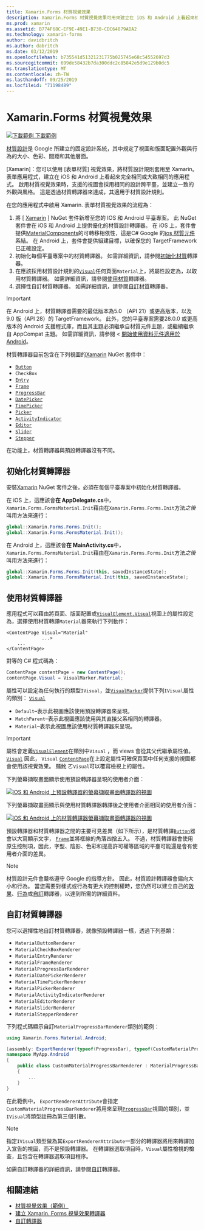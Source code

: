 ```yaml
---
title: Xamarin.Forms 材質視覺效果
description: Xamarin.Forms 材質視覺效果可用來建立在 iOS 和 Android 上看起來相同或絕大部分都相同的 Xamarin.Forms 應用程式。
ms.prod: xamarin
ms.assetid: B774F68C-EF9E-49E1-B738-CDC64879ADA2
ms.technology: xamarin-forms
author: davidbritch
ms.author: dabritch
ms.date: 03/12/2019
ms.openlocfilehash: b735541d51321231775b025745e68c54552697d3
ms.sourcegitcommit: 699de58432b7da300ddc2c85842e5d9e129b0dc5
ms.translationtype: MT
ms.contentlocale: zh-TW
ms.lasthandoff: 09/25/2019
ms.locfileid: "71198489"
---
```

# <a name="xamarinforms-material-visual"></a>Xamarin.Forms 材質視覺效果

[![下載範例](~/media/shared/download.png) 下載範例](https://docs.microsoft.com/samples/xamarin/xamarin-forms-samples/userinterface-visualdemos)

[材質設計](https://material.io)是 Google 所建立的固定設計系統，其中規定了視圖和版面配置外觀與行為的大小、色彩、間距和其他層面。

[Xamarin]：您可以使用 [表單材質] 視覺效果，將材質設計規則套用至 Xamarin。表單應用程式，建立在 iOS 和 Android 上看起來完全相同或大致相同的應用程式。 啟用材質視覺效果時，支援的視圖會採用相同的設計跨平臺，並建立一致的外觀與風格。 這是透過材質轉譯器來達成，其適用于材質設計規則。

在您的應用程式中啟用 Xamarin. 表單材質視覺效果的流程為：

1. 將 [ [Xamarin](https://www.nuget.org/packages/Xamarin.Forms.Visual.Material/) ] NuGet 套件新增至您的 IOS 和 Android 平臺專案。 此 NuGet 套件會在 iOS 和 Android 上提供優化的材質設計轉譯器。 在 iOS 上，套件會提供[MaterialComponents](https://www.nuget.org/packages/Xamarin.iOS.MaterialComponents)的可轉移相依性，這是C# Google 的[ios 材質元件](https://material.io/develop/ios/)系結。 在 Android 上，套件會提供組建目標，以確保您的 TargetFramework 已正確設定。
1. 初始化每個平臺專案中的材質轉譯器。 如需詳細資訊，請參閱[初始化材質](#initialize-material-renderers)轉譯器。
1. 在應該採用材質設計規則的[`Visual`](xref:Xamarin.Forms.VisualElement.Visual)任何頁面`Material`上，將屬性設定為，以取用材質轉譯器。 如需詳細資訊，請參閱[使用材質](#consume-material-renderers)轉譯器。
1. 選擇性自訂材質轉譯器。 如需詳細資訊，請參閱[自訂材質](#customize-material-renderers)轉譯器。

> [!IMPORTANT]
> 在 Android 上，材質轉譯器需要的最低版本為5.0 （API 21）或更高版本，以及9.0 版（API 28）的 TargetFramework。 此外，您的平臺專案需要28.0.0 或更高版本的 Android 支援程式庫，而且其主題必須繼承自材質元件主題，或繼續繼承自 AppCompat 主題。 如需詳細資訊，請參閱 <<c0> [ 開始使用資料元件適用於 Android](https://github.com/material-components/material-components-android/blob/master/docs/getting-started.md)。

材質轉譯器目前包含在下列視圖的[Xamarin](https://www.nuget.org/packages/Xamarin.Forms.Visual.Material/) NuGet 套件中：

- [`Button`](xref:Xamarin.Forms.Button)
- `CheckBox`
- [`Entry`](xref:Xamarin.Forms.Entry)
- [`Frame`](xref:Xamarin.Forms.Frame)
- [`ProgressBar`](xref:Xamarin.Forms.ProgressBar)
- [`DatePicker`](xref:Xamarin.Forms.DatePicker)
- [`TimePicker`](xref:Xamarin.Forms.TimePicker)
- [`Picker`](xref:Xamarin.Forms.Picker)
- [`ActivityIndicator`](xref:Xamarin.Forms.ActivityIndicator)
- [`Editor`](xref:Xamarin.Forms.Editor)
- [`Slider`](xref:Xamarin.Forms.Slider)
- [`Stepper`](xref:Xamarin.Forms.Stepper)

在功能上，材質轉譯器與預設轉譯器沒有不同。

## <a name="initialize-material-renderers"></a>初始化材質轉譯器

安裝[Xamarin](https://www.nuget.org/packages/Xamarin.Forms.Visual.Material/) NuGet 套件之後，必須在每個平臺專案中初始化材質轉譯器。

在 iOS 上，這應該會**在 AppDelegate.cs**中， `Xamarin.Forms.FormsMaterial.Init`藉由在`Xamarin.Forms.Forms.Init`方法*之後*叫用方法來進行：

```csharp
global::Xamarin.Forms.Forms.Init();
global::Xamarin.Forms.FormsMaterial.Init();
```

在 Android 上，這應該會**在 MainActivity.cs**中， `Xamarin.Forms.FormsMaterial.Init`藉由在`Xamarin.Forms.Forms.Init`方法*之後*叫用方法來進行：

```csharp
global::Xamarin.Forms.Forms.Init(this, savedInstanceState);
global::Xamarin.Forms.FormsMaterial.Init(this, savedInstanceState);
```

## <a name="consume-material-renderers"></a>使用材質轉譯器

應用程式可以藉由將頁面、版面配置或[`VisualElement.Visual`](xref:Xamarin.Forms.VisualElement.Visual)視圖上的屬性設定為，選擇使用材質轉譯`Material`器來執行下列動作：

```xaml
<ContentPage Visual="Material"
             ...>
    ...
</ContentPage>
```

對等的 C# 程式碼為：

```csharp
ContentPage contentPage = new ContentPage();
contentPage.Visual = VisualMarker.Material;
```

屬性可以設定為任何執行的類型`IVisual`，並[`VisualMarker`](xref:Xamarin.Forms.VisualMarker)提供下列`IVisual`屬性的類別： [`Visual`](xref:Xamarin.Forms.VisualElement.Visual)

- `Default`–表示此視圖應該使用預設轉譯器來呈現。
- `MatchParent`–表示此視圖應該使用與其直接父系相同的轉譯器。
- `Material`–表示此視圖應該使用材質轉譯器來呈現。

> [!IMPORTANT]
> 屬性會定義[`VisualElement`](xref:Xamarin.Forms.VisualElement)在類別中`Visual` ，而 views 會從其父代繼承屬性值。 [`Visual`](xref:Xamarin.Forms.VisualElement.Visual) 因此， `Visual` [`ContentPage`](xref:Xamarin.Forms.ContentPage)在上設定屬性可確保頁面中任何支援的視圖都會使用該視覺效果。 颾魤 ㄛ`Visual`可以覆寫檢視上的屬性。

下列螢幕擷取畫面顯示使用預設轉譯器呈現的使用者介面：

[![IOS 和 Android 上預設轉譯器的螢幕擷取畫面](material-visual-images/default-renderers.png "使用預設")轉譯器的視圖](material-visual-images/default-renderers-large.png#lightbox)

下列螢幕擷取畫面顯示與使用材質轉譯器轉譯後之使用者介面相同的使用者介面：

[![IOS 和 Android 上的材質轉譯器螢幕擷取畫面](material-visual-images/material-renderers.png "使用材質")轉譯器的視圖](material-visual-images/material-renderers-large.png#lightbox)

預設轉譯器和材質轉譯器之間的主要可見差異（如下所示），是材質轉譯[`Button`](xref:Xamarin.Forms.Button)器會以大寫顯示文字， [`Frame`](xref:Xamarin.Forms.Frame)並將框線的角落四捨五入。 不過，材質轉譯器會使用原生控制項，因此，字型、陰影、色彩和提高許可權等區域的平臺可能還是會有使用者介面的差異。

> [!NOTE]
> 材質設計元件會嚴格遵守 Google 的指導方針。 因此，材質設計轉譯器會偏向大小和行為。 當您需要對樣式或行為有更大的控制權時，您仍然可以建立自己的[效果](~/xamarin-forms/app-fundamentals/effects/index.md)、[行為](~/xamarin-forms/app-fundamentals/behaviors/index.md)或[自訂](~/xamarin-forms/app-fundamentals/custom-renderer/index.md)轉譯器，以達到所需的詳細資料。

## <a name="customize-material-renderers"></a>自訂材質轉譯器

您可以選擇性地自訂材質轉譯器，就像預設轉譯器一樣，透過下列基類：

- `MaterialButtonRenderer`
- `MaterialCheckBoxRenderer`
- `MaterialEntryRenderer`
- `MaterialFrameRenderer`
- `MaterialProgressBarRenderer`
- `MaterialDatePickerRenderer`
- `MaterialTimePickerRenderer`
- `MaterialPickerRenderer`
- `MaterialActivityIndicatorRenderer`
- `MaterialEditorRenderer`
- `MaterialSliderRenderer`
- `MaterialStepperRenderer`

下列程式碼顯示自訂`MaterialProgressBarRenderer`類別的範例：

```csharp
using Xamarin.Forms.Material.Android;

[assembly: ExportRenderer(typeof(ProgressBar), typeof(CustomMaterialProgressBarRenderer), new[] { typeof(VisualMarker.MaterialVisual) })]
namespace MyApp.Android
{
    public class CustomMaterialProgressBarRenderer : MaterialProgressBarRenderer
    {
        ...
    }
}
```

在此範例中， `ExportRendererAttribute`會指定`CustomMaterialProgressBarRenderer`將用來呈現[`ProgressBar`](xref:Xamarin.Forms.ProgressBar)視圖的類別，並`IVisual`將類型註冊為第三個引數。

> [!NOTE]
> 指定`IVisual`類型做為其`ExportRendererAttribute`一部分的轉譯器將用來轉譯加入宣告的視圖，而不是預設轉譯器。 在轉譯器選取項目時，`Visual`屬性檢視的檢查，且包含在轉譯器選取項目程序。

如需自訂轉譯器的詳細資訊，請參閱[自訂](~/xamarin-forms/app-fundamentals/custom-renderer/index.md)轉譯器。

## <a name="related-links"></a>相關連結

- [材質視覺效果（範例）](https://docs.microsoft.com/samples/xamarin/xamarin-forms-samples/userinterface-visualdemos)
- [建立 Xamarin. Forms 視覺效果轉譯器](create.md)
- [自訂轉譯器](~/xamarin-forms/app-fundamentals/custom-renderer/index.md)
